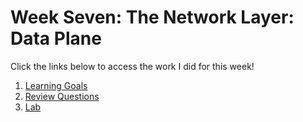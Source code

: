 # Week Seven: The Network Layer: Data Plane

Click the links below to access the work I did for this week!

1. [Learning Goals](learning_goals07.md)
2. [Review Questions](review_questions07.md)
3. [Lab](lab07.md)